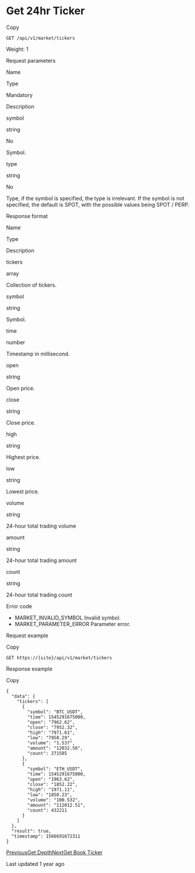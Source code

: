 # Get 24hr Ticker

Copy

```
GET /api/v1/market/tickers
```

Weight: 1

Request parameters

Name

Type

Mandatory

Description

symbol

string

No

Symbol.

type

string

No

Type, if the symbol is specified, the type is irrelevant. If the symbol is not specified, the default is SPOT, with the possible values being SPOT / PERP.

Response format

Name

Type

Description

tickers

array

Collection of tickers.

symbol

string

Symbol.

time

number

Timestamp in millisecond.

open

string

Open price.

close

string

Close price.

high

string

Highest price.

low

string

Lowest price.

volume

string

24-hour total trading volume

amount

string

24-hour total trading amount

count

string

24-hour total trading count

Error code

* MARKET\_INVALID\_SYMBOL Invalid symbol.
* MARKET\_PARAMETER\_ERROR Parameter error.

Request example

Copy

```
GET https://{site}/api/v1/market/tickers
```

Response example

Copy

```
{ 
  "data": {
    "tickers": [
      {
        "symbol": "BTC_USDT",
        "time": 1545291675000,
        "open": "7962.62",
        "close": "7952.32",
        "high": "7971.61",
        "low": "7950.29",
        "volume": "1.537",
        "amount": "12032.56",
        "count": 271585
      },
      {
        "symbol": "ETH_USDT",
        "time": 1545291675000,
        "open": "1963.62",
        "close": "1852.22",
        "high": "1971.11",
        "low": "1850.23",
        "volume": "100.532",
        "amount": "112012.51",
        "count": 432211
      }  
    ]
  },
  "result": true,
  "timestamp": 1566691672311
}
```

[PreviousGet Depth](https://pionex-doc.gitbook.io/apidocs/restful/markets/get-depth)[NextGet Book Ticker](https://pionex-doc.gitbook.io/apidocs/restful/markets/get-book-ticker)

Last updated 1 year ago
